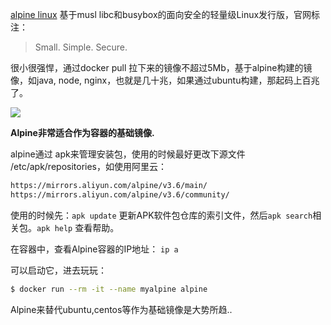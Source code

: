 [alpine linux](https://alpinelinux.org/) 基于musl libc和busybox的面向安全的轻量级Linux发行版，官网标注：

>Small. Simple. Secure.

很小很强悍，通过docker pull 拉下来的镜像不超过5Mb，基于alpine构建的镜像，如java, node, nginx，也就是几十兆，如果通过ubuntu构建，那起码上百兆了。

![](http://beginman.qiniudn.com/2018-01-08-15153797664166.jpg)

**Alpine非常适合作为容器的基础镜像.**

alpine通过 apk来管理安装包，使用的时候最好更改下源文件 /etc/apk/repositories，如使用阿里云：

```bash
https://mirrors.aliyun.com/alpine/v3.6/main/
https://mirrors.aliyun.com/alpine/v3.6/community/
```

使用的时候先：`apk update` 更新APK软件包仓库的索引文件，然后`apk search`相关包。`apk help` 查看帮助。

在容器中，查看Alpine容器的IP地址： `ip a`

可以启动它，进去玩玩：

```bash
$ docker run --rm -it --name myalpine alpine
```

Alpine来替代ubuntu,centos等作为基础镜像是大势所趋..


